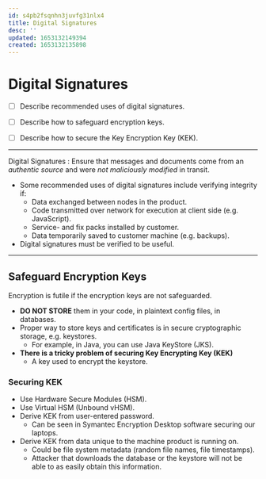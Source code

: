 ```yaml
---
id: s4pb2fsqnhn3juvfg31nlx4
title: Digital Signatures
desc: ''
updated: 1653132149394
created: 1653132135898
---
```


# Digital Signatures

- [ ] Describe recommended uses of digital signatures.

- [ ] Describe how to safeguard encryption keys.
- [ ] Describe how to secure the Key Encryption Key (KEK).

---

Digital Signatures
: Ensure that messages and documents come from an *authentic source* and were *not maliciously modified* in transit.

- Some recommended uses of digital signatures include verifying integrity if:
  - Data exchanged between nodes in the product.
  - Code transmitted over network for execution at client side (e.g. JavaScript).
  - Service- and fix packs installed by customer.
  - Data temporarily saved to customer machine (e.g. backups).
- Digital signatures must be verified to be useful.

---

## Safeguard Encryption Keys

Encryption is futile if the encryption keys are not safeguarded.

- **DO NOT STORE** them in your code, in plaintext config files, in databases.
- Proper way to store keys and certificates is in secure cryptographic storage, e.g. keystores.
  - For example, in Java, you can use Java KeyStore (JKS).
- **There is a tricky problem of securing Key Encrypting Key (KEK)**
  - A key used to encrypt the keystore.

### Securing KEK

- Use Hardware Secure Modules (HSM).
- Use Virtual HSM (Unbound vHSM).
- Derive KEK from user-entered password.
  - Can be seen in Symantec Encryption Desktop software securing our laptops.
- Derive KEK from data unique to the machine product is running on.
  - Could be file system metadata (random file names, file timestamps).
  - Attacker that downloads the database or the keystore will not be able to as easily obtain this information.

